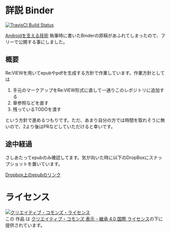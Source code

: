 # 詳説 Binder
[![TravisCI Build Status](https://travis-ci.org/karino2/InsideBinder.svg?branch=master)](https://travis-ci.org/karino2/InsideBinder)

[Androidを支える技術](https://github.com/karino2/AndroidSupportTech) 執筆時に書いたBinderの原稿があふれてしまったので、フリーで公開する事にしました。

## 概要

Re:VIEWを用いてepubやpdfを生成する方針で作業しています。作業方針としては

1. 手元のマークアップをRe:VIEW形式に直して一通りこのレポジトリに追加する
2. 章参照などを直す
3. 残っているTODOを潰す

という方針で進めるつもりです。ただ、あまり自分の方では時間を取れそうに無いので、2より後はPRなどしていただけると幸いです。

## 途中経過

さしあたってepubのみ確認してます。気が向いた時に以下のDropBoxにスナップショットを置いています。

[Dropbox上のepubのリンク](https://www.dropbox.com/s/zlpn5bo8bo3qwpb/book.epub?dl=0)

# ライセンス

<a rel="license" href="http://creativecommons.org/licenses/by-sa/4.0/"><img alt="クリエイティブ・コモンズ・ライセンス" style="border-width:0" src="https://i.creativecommons.org/l/by-sa/4.0/88x31.png" /></a><br />この 作品 は <a rel="license" href="http://creativecommons.org/licenses/by-sa/4.0/">クリエイティブ・コモンズ 表示 - 継承 4.0 国際 ライセンス</a>の下に提供されています。



